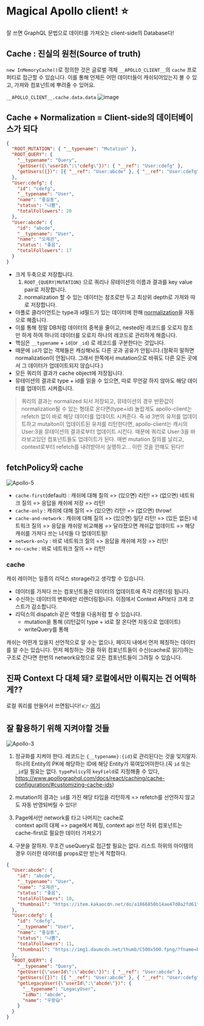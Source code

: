 # Magical Apollo client! ⭐

잘 쓰면 GraphQL 문법으로 데이터를 가져오는 client-side의 Database다!

## Cache : 진실의 원천(Source of truth)

`new InMemoryCache()`로 정의한 것은 글로벌 객체 `__APOLLO_CLIENT__`의 `cache` 프로퍼티로 접근할 수 있습니다.
이를 통해 언제든 어떤 데이터들이 캐쉬되어있는지 볼 수 있고, 가져와 컴포넌트에 뿌려줄 수 있어요.

`__APOLLO_CLIENT__.cache.data.data`
![image](https://media.oss.navercorp.com/user/25908/files/4bdd9e80-173a-11ec-97b1-d04d1f9797bb)

## Cache + Normalization = Client-side의 데이터베이스가 되다

```json
{
  "ROOT_MUTATION": { "__typename": "Mutation" },
  "ROOT_QUERY": {
    "__typename": "Query",
    "getUser({\"userId\":\"cdefg\"})": { "__ref": "User:cdefg" },
    "getUsers({})": [{ "__ref": "User:abcde" }, { "__ref": "User:cdefg" }]
  },
  "User:cdefg": {
    "id": "cdefg",
    "__typename": "User",
    "name": "홍길동",
    "status": "나쁨",
    "totalFollowers": 20
  },
  "User:abcde": {
    "id": "abcde",
    "__typename": "User",
    "name": "오제관",
    "status": "좋음",
    "totalFollowers": 17
  }
}
```

- 크게 두축으로 저장합니다.
  1.  `ROOT_{QUERY|MUTATION}` 으로 쿼리나 뮤테이션의 이름과 결과를 key value pair로 저장합니다.
  2.  normalization 할 수 있는 데이터는 참조로만 두고 최상위 depth로 가져와 따로 저장합니다.
- 아폴로 클라이언트는 type과 id필드가 있는 데이터에 한해 [normalization](https://www.apollographql.com/docs/react/caching/overview/#2-generate-cache-ids)을 자동으로 해줍니다.
- 이를 통해 정말 DB처럼 데이터의 중복을 줄이고, nested된 레코드를 오로지 참조만 하게 하여 하나의 데이터를 오로지 하나의 레코드로 관리하게 해줍니다.
- 핵심은 `__typename` + `id`(or `_id`) 로 레코드를 구분한다는 것입니다.
- 때문에 `id`가 없는 객체들은 캐싱해놔도 다른 곳과 공유가 안됩니다.(정확히 말하면 normalization이 안됩니다. 그래서 한쪽에서 mutation으로 바꿔도 다른 모든 곳에서 그 데이터가 업데이트되지 않습니다.)
- 모든 쿼리의 결과가 cache object에 저장됩니다.
- 뮤테이션의 결과로 type + id를 읽을 수 있으면, 따로 무언갈 하지 않아도 해당 데이터를 업데이트 시켜줍니다.

> 쿼리의 결과는 normalized 되서 저장되고, 뮤테이션의 경우 반환값이 normalization될 수 있는 형태로 온다면(type+id)
> 놀랍게도 apollo-client는 refetch 없이 바로 해당 데이터를 업데이트 시켜준다.
> 즉 id 3번의 유저를 업데이트하고 mutaiton이 업데이트된 유저를 리턴한다면, apollo-client는 캐시의 User:3을 뮤테이션의 결과로부터 업데이트 시킨다. 때문에 쿼리로 User:3을 바라보고있던 컴포넌트들도 업데이트가 된다.
> 매번 mutation 질의를 날리고, context로부터 refetch를 내려받아서 실행하고... 이런 것을 안해도 된다!!

## fetchPolicy와 cache

![Apollo-5](https://media.oss.navercorp.com/user/25908/files/5c772e80-17a5-11ec-93ab-f1b08adeeb90)

- `cache-first`(default) : 캐쉬에 대해 질의 => (있으면) 리턴! => (없으면) 네트워크 질의 => 응답을 캐쉬에 저장 => 리턴!
- `cache-only` : 캐쉬에 대해 질의 => (있으면) 리턴! => (없으면) throw!
- `cache-and-network` : 캐쉬에 대해 질의 => (있으면) 일단 리턴! => (있든 없든) 네트워크 질의 => 응답을 캐쉬랑 비교해봄 => 달라졌으면 캐쉬값 업데이트 => 해당 캐쉬를 가져다 쓰는 녀석들 다 업데이트됨!
- `network-only` : 바로 네트워크 질의 => 응답을 캐쉬에 저장 => 리턴!
- `no-cache` : 바로 네트워크 질의 => 리턴!

### cache

캐쉬 레이어는 일종의 리덕스 storage라고 생각할 수 있습니다.

- 데이터를 가져다 쓰는 컴포넌트들은 데이터의 업데이트에 즉각 리렌더링 됩니다.
- 수신하는 데이터의 변화에만 리렌더링됩니다. 이점에서 Context API보다 크게 코스트가 감소합니다.
- 리덕스의 dispatch 같은 역할을 다음처럼 할 수 있습니다.
  - mutation을 통해 (리턴값이 type + id로 잘 온다면 자동으로 업데이트)
  - writeQuery를 통해

캐쉬는 어떤게 있을지 선언적으로 알 수는 없으나, 페이지 내에서 먼저 페칭하는 데이터를 알 수는 있습니다. 먼저 페칭하는 것을 하위 컴포넌트들이 수신(cache로 읽기)하는 구조로 간다면 한번의 network요청으로 모든 컴포넌트들이 그려질 수 있습니다.

## 진짜 Context 다 대체 돼? 로컬에서만 이뤄지는 건 어떡하게??

로컬 쿼리를 만들어서 쓰면됩니다! 👉 [여기](https://www.apollographql.com/docs/react/local-state/managing-state-with-field-policies/)

## 잘 활용하기 위해 지켜야할 것들

![Apollo-3](https://media.oss.navercorp.com/user/25908/files/2a180200-17a2-11ec-8f0b-a40a53dba0be)

1. 정규화를 지켜야 한다. 레코드는 `{__typename}:{id}`로 관리된다는 것을 잊지말자. 하나의 Entity의 PK에 해당하는 ID에 해당 Entity가 묶여있어야한다.(꼭 `id` 또는 `_id`일 필요는 없다. `typePolicy`의 `keyField`로 지정해줄 수 있다, https://www.apollographql.com/docs/react/caching/cache-configuration/#customizing-cache-ids)

2. mutation의 결과는 `id`를 가진 해당 타입을 리턴하게 => refetch를 선언하지 않고도 자동 반영되버릴 수 있다!

3. Page에서만 network를 타고 나머지는 cache로\
   context api의 대체 => page에서 페칭, context api 쓰던 하위 컴포넌트는 cache-first로 필요한 데이터 가져오기

4. 구분을 잘하자. 무조건 useQuery로 접근할 필요는 없다. 리스트 하위의 아이템의 경우 이러한 데이터를 props로만 받는게 적합하다.

```json
{
  "User:abcde": {
    "id": "abcde",
    "__typename": "User",
    "name": "오제관",
    "status": "좋음",
    "totalFollowers": 10,
    "thumbnail": "https://item.kakaocdn.net/do/a1866850b14ae47d0a2fd61f409dfc057154249a3890514a43687a85e6b6cc82"
  },
  "User:cdefg": {
    "id": "cdefg",
    "__typename": "User",
    "name": "홍길동",
    "status": "나쁨",
    "totalFollowers": 11,
    "thumbnail": "https://img1.daumcdn.net/thumb/C500x500.fpng/?fname=http://t1.daumcdn.net/brunch/service/user/6qYm/image/eAFjiZeA-fGh8Y327AH7oTQIsxQ.png"
  },
  "ROOT_QUERY": {
    "__typename": "Query",
    "getUser({\"userId\":\"abcde\"})": { "__ref": "User:abcde" },
    "getUsers({})": [{ "__ref": "User:abcde" }, { "__ref": "User:cdefg" }],
    "getLegacyUser({\"userId\":\"abcde\"})": {
      "__typename": "LegacyUser",
      "idNo": "abcde",
      "name": "우왕😃"
    }
  }
}
```
